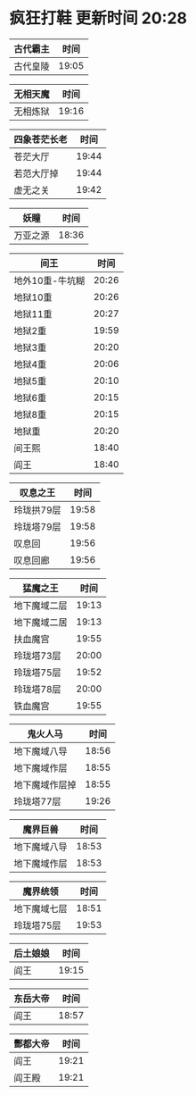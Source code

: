 # 疯狂打鞋 更新时间 20:28

| 古代霸主   | 时间    |
|--------|-------|
| 古代皇陵 | 19:05 |

| 无相天魔   | 时间    |
|--------|-------|
| 无相炼狱 | 19:16 |

| 四象苍茫长老   | 时间    |
|--------|-------|
| 苍茫大厅 | 19:44 |
| 若范大厅掉 | 19:44 |
| 虚无之关 | 19:42 |

| 妖瞳   | 时间    |
|--------|-------|
| 万亚之源 | 18:36 |

| 间王   | 时间    |
|--------|-------|
| 地外10重-牛坑糊 | 20:26 |
| 地狱10重 | 20:26 |
| 地狱11重 | 20:27 |
| 地狱2重 | 19:59 |
| 地狱3重 | 20:20 |
| 地狱4重 | 20:06 |
| 地狱5重 | 20:10 |
| 地狱6重 | 20:15 |
| 地狱8重 | 20:15 |
| 地狱重 | 20:20 |
| 间王熙 | 18:40 |
| 阎王 | 18:40 |

| 叹息之王   | 时间    |
|--------|-------|
| 玲珑拱79层 | 19:58 |
| 玲珑塔79层 | 19:58 |
| 叹息回 | 19:56 |
| 叹息回廊 | 19:56 |

| 猛魔之王   | 时间    |
|--------|-------|
| 地下魔域二层 | 19:13 |
| 地下魔域二居 | 19:13 |
| 扶血魔宫 | 19:55 |
| 玲珑塔73层 | 20:00 |
| 玲珑塔75层 | 19:52 |
| 玲珑塔78层 | 20:00 |
| 铁血魔宫 | 19:55 |

| 鬼火人马   | 时间    |
|--------|-------|
| 地下魔域八导 | 18:56 |
| 地下魔域作层 | 18:55 |
| 地下魔域作层掉 | 18:55 |
| 玲珑塔77层 | 19:26 |

| 魔界巨兽   | 时间    |
|--------|-------|
| 地下魔域八导 | 18:53 |
| 地下魔域作层 | 18:53 |

| 魔界统领   | 时间    |
|--------|-------|
| 地下魔域七层 | 18:51 |
| 玲珑塔75层 | 19:53 |

| 后土娘娘   | 时间    |
|--------|-------|
| 阎王 | 19:15 |

| 东岳大帝   | 时间    |
|--------|-------|
| 阎王 | 18:57 |

| 酆都大帝   | 时间    |
|--------|-------|
| 阎王 | 19:21 |
| 阎王殿 | 19:21 |